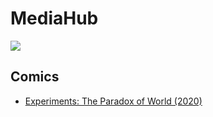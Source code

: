 # MediaHub

[![](https://img.shields.io/badge/donate-Buy_Me_a_Coffee-F94400.svg)](https://zalexanninev15.jimdofree.com/buy-me-a-coffee)

## Comics
* [Experiments: The Paradox of World (2020)](https://zalexanninev15.github.io/MediaHub/ETPofW/Comics.html)
